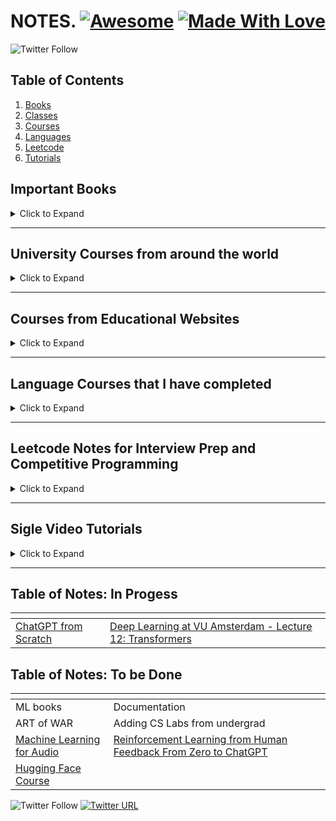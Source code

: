 # NOTES. [![Awesome](https://cdn.rawgit.com/sindresorhus/awesome/d7305f38d29fed78fa85652e3a63e154dd8e8829/media/badge.svg)](https://github.com/sindresorhus/awesome) [![Made With Love](https://img.shields.io/badge/Made%20With-Love-orange.svg)](https://github.com/chetanraj/awesome-github-badges)

<!-- TODO : Add DSA to main README -->
<!-- TODO : Edit Coursera Courses -->
<!-- ![MLOps. You Desing It. Your Train It. You Run It.](awesome-mlops-intro.png)

*A list of notes/books/resorces/code that I've written over the years :point_right: [ml-ops.org](https://ml-ops.org/)* -->

![Twitter Follow](https://img.shields.io/twitter/follow/visenger?style=social)

## Table of Contents

1. [Books](#book)
2. [Classes](#class)
3. [Courses](#course)
4. [Languages](#lang)
5. [Leetcode](#leet)
6. [Tutorials](#tut)

<a name="book"></a>

## Important Books

<details>

<summary>Click to Expand</summary>

1. lorem ipsum

</details>

---

<a name="class"></a>

## University Courses from around the world

<details>

<summary>Click to Expand</summary>

1. Stanford
   1. [CS 234: Reinforcement Learning](https://github.com/angadsinghsandhu/notes/tree/master/University/Stanford/Stanford%20CS234%20-%20Reinforcement%20Learning%20(2019))
   2. [CS 224n: NLP with Deep Learning](https://github.com/angadsinghsandhu/Notes/tree/master/Classes/Stanford/CS%20224n%20-%20NLP%20with%20Deep%20Learning)
2. Harward

</details>

---

<a name="course"></a>

## Courses from Educational Websites

<details>

<summary>Click to Expand</summary>

1. lorem ipsum

</details>

---

<a name="lang"></a>

## Language Courses that I have completed

<details>

<summary>Click to Expand</summary>

1. [French](https://github.com/angadsinghsandhu/Notes/tree/master/Languages/French)
2. [German](https://github.com/angadsinghsandhu/Notes/tree/master/Languages/German)
3. [Japanese](https://github.com/angadsinghsandhu/Notes/tree/master/Languages/Japanese)

</details>

---

<a name="leet"></a>

## Leetcode Notes for Interview Prep and Competitive Programming

<details>

<summary>Click to Expand</summary>

1. lorem ipsum

</details>

---

<a name="tut"></a>

## Sigle Video Tutorials

<details>

<summary>Click to Expand</summary>

1. Andrej Karpahy
   1. [nn-zero-to-hero: ChatGPT from Scratch](https://github.com/angadsinghsandhu/notes/tree/master/Youtube/Andrej%20Karpathy/Let's%20build%20GPT)
2. freeCodeCamp
   1. lorem ipsum
3. Programming with Mosh
   1. lorem ipsum

</details>

---

## Table of Notes: In Progess

| <!-- -->                         | <!-- -->                         |
| -------------------------------- | -------------------------------- |
| [ChatGPT from Scratch](https://github.com/angadsinghsandhu/notes/tree/master/Youtube/Andrej%20Karpathy/Let's%20build%20GPT) | [Deep Learning at VU Amsterdam - Lecture 12: Transformers](https://www.youtube.com/playlist?list=PLIXJ-Sacf8u60G1TwcznBmK6rEL3gmZmV) |

## Table of Notes: To be Done

| <!-- -->                         | <!-- -->                         |
| -------------------------------- | -------------------------------- |
| ML books | Documentation |
| ART of WAR | Adding CS Labs from undergrad |
| [Machine Learning for Audio](https://www.youtube.com/playlist?list=PLo2EIpI_JMQtOQK_B4G97yn1QWZ4Xi4Tu) | [Reinforcement Learning from Human Feedback From Zero to ChatGPT](https://www.youtube.com/playlist?list=PLo2EIpI_JMQtycKADxAmr47KL_uOPKmz3) |
| [Hugging Face Course](https://www.youtube.com/playlist?list=PLo2EIpI_JMQvWfQndUesu0nPBAtZ9gP1o) |  |

![Twitter Follow](https://img.shields.io/twitter/follow/visenger?style=social)
[![Twitter URL](https://img.shields.io/twitter/follow/?style=social)](https://twitter.com/angadsandhuwork)
